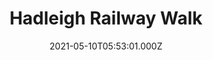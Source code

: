 ---
date: 2021-05-10T05:53:01.000Z
title: Hadleigh Railway Walk
latitude: 52.04096961126445
longitude: 0.9595656394958496
category: checkin
---